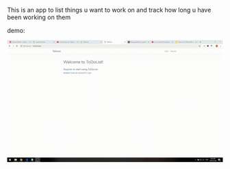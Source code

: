 This is an app to list things u want to work on and track how long u have been working on them

demo:

![](toDoList_Demo.gif)
